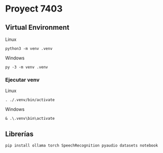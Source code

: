 # Proyect 7403

## Virtual Environment
Linux
```
python3 -m venv .venv
```

Windows
```
py -3 -m venv .venv
```

### Ejecutar venv
Linux
```
. ./.venv/bin/activate
```

Windows
```
& .\.venv\bin\activate
```

## Librerías
```
pip install ollama torch SpeechRecognition pyaudio datasets notebook
```
